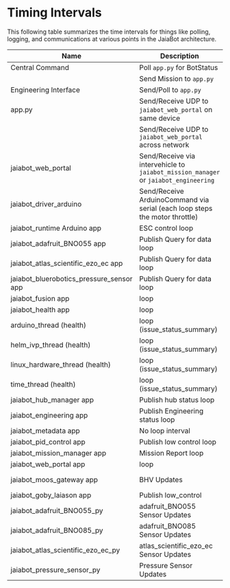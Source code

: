 # Timing Intervals

This following table summarizes the time intervals for things like polling, logging, and communications at various points in the JaiaBot architecture.

| Name                                   | Description                                                                     | Timing                    | Path                                                                              |
|----------------------------------------|---------------------------------------------------------------------------------|---------------------------|-----------------------------------------------------------------------------------|
| Central Command                        | Poll `app.py` for BotStatus                                                     | 0.5 s interval            | src/web/central_command/client/components/CentralCommand.jsx                     |
|                                        | Send Mission to `app.py`                                                        | ASAP                      |                                                                                   |
| Engineering Interface                  | Send/Poll to `app.py`                                                           | 0.1 s interval            | src/web/engineering/script.js                                                   |
| app.py                                 | Send/Receive UDP to `jaiabot_web_portal` on same device                         | "Instantly"               | src/web/server/app.py                                                             |
|                                        | Send/Receive UDP to `jaiabot_web_portal` across network                         | Depends on network latency|                                                                                   |
| jaiabot_web_portal                     | Send/Receive via intervehicle to `jaiabot_mission_manager` or `jaiabot_engineering`| Depends on XBee radio latency| src/bin/                                                                        |
| jaiabot_driver_arduino                 | Send/Receive ArduinoCommand via serial (each loop steps the motor throttle)     | 10 s loop interval        | src/bin/drivers/arduino/app.cpp                                                  |
| jaiabot_runtime Arduino app            | ESC control loop                                                                | 0.1 s loop interval       | src/arduino/jaiabot_runtime/jaiabot_runtime.ino                                    |
| jaiabot_adafruit_BNO055 app            | Publish Query for data loop                                                     | 0.1 s loop interval       | src/bin/drivers/adafruit_BNO055/app.cpp                                           |
| jaiabot_atlas_scientific_ezo_ec app    | Publish Query for data loop                                                     | 0.1 s loop interval       | src/bin/drivers/atlas_scientific_ezo_ec/app.cpp                                   |
| jaiabot_bluerobotics_pressure_sensor app| Publish Query for data loop                                                    | 0.1 s loop interval       | src/bin/drivers/bluerobotics_pressure_sensor/app.cpp                              |
| jaiabot_fusion app                     | loop                                                                            | 0.2 s loop interval       | src/bin/fusion/fusion.cpp                                                         |
| jaiabot_health app                     | loop                                                                            | 1 s loop interval         | src/bin/health/app.cpp                                                             |
| arduino_thread (health)                | loop (issue_status_summary)                                                     | 15 s loop interval        | src/bin/health/arduino_thread.cpp                                                 |
| helm_ivp_thread (health)               | loop (issue_status_summary)                                                     | 15 s loop interval        | src/bin/health/helm_ivp_thread.cpp                                                 |
| linux_hardware_thread (health)         | loop (issue_status_summary)                                                     | 60 s loop interval        | src/bin/health/linux_hardware_thread.cpp                                           |
| time_thread (health)                   | loop (issue_status_summary)                                                     | 60 s loop interval        | src/bin/health/time_thread.cpp                                                     |
| jaiabot_hub_manager app                | Publish hub status loop                                                         | 1 s loop interval       | src/bin/hub_manager/hub_manager.cpp                                                 |
| jaiabot_engineering app                | Publish Engineering status loop                                                 | 1 s loop interval         | src/bin/jaiabot_engineering/app.cpp                                                 |
| jaiabot_metadata app                   | No loop interval                                                                | No loop interval           | src/bin/jaiabot_metadata/app.cpp                                                    |
| jaiabot_pid_control app                   | Publish low control loop                                                            | 1 s loop interval                             | src/bin/jaiabot_pid_control/app.cpp
| jaiabot_mission_manager app            | Mission Report loop                                                             | 1 s loop interval         | src/bin/mission_manager/app.cpp                                                    |
| jaiabot_web_portal app                 | loop                                                                            | 2 s loop interval         | src/bin/web_portal/app.cpp                                                         |
| jaiabot_moos_gateway app               | BHV Updates                                                                     | Depends goby::moos::FrontSeatTranslation| src/lib/jaiabot_moos_gateway/app.cpp                                               |
| jaiabot_goby_laiason app               | Publish low_control                                                             | 0.05 s loop interval      | src/lib/laiason/laiason_jaiabot.cpp                                                |
| jaiabot_adafruit_BNO055_py             | adafruit_BNO055 Sensor Updates                                                  | Depends jaiabot_adafruit_BNO055 | src/python/adafruit/jaiabot_imu.py                                          |
| jaiabot_adafruit_BNO085_py             | adafruit_BNO085 Sensor Updates                                                  | Depends jaiabot_adafruit_BNO085 | src/python/adafruit/jaiabot_imu.py                                          |
| jaiabot_atlas_scientific_ezo_ec_py     | atlas_scientific_ezo_ec Sensor Updates                                          | Depends jaiabot_atlas_scientific_ezo_ec | src/python/atlas_scientific_ezo_ec/jaiabot_as-ezo-ec.py                             |
| jaiabot_pressure_sensor_py             | Pressure Sensor Updates                                                         | Depends jaiabot_bluerobotics_pressure_sensor | src/python/pressure_sensor/jaiabot_pressure_sensor.py                              |
